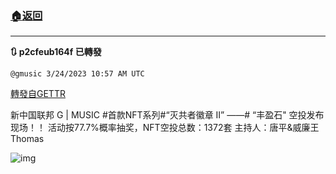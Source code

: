###  [:house:返回](README.md)
---


**:arrows_clockwise: p2cfeub164f 已轉發**

`@gmusic 3/24/2023 10:57 AM UTC`

[轉發自GETTR](https://gettr.com/post/p2cfeub164f)

新中国联邦 G | MUSIC #首款NFT系列#“灭共者徽章 Ⅱ” ——# “丰盈石" 空投发布现场！！
活动按77.7%概率抽奖，NFT空投总数：1372套
主持人：唐平&威廉王  Thomas

![img](https://media.gettr.com/group3/origin/2023/03/24/05/2072b9ca-5166-eb63-662e-c77d96d23152/6383d6c383a688bc0ce747d8282e44b3.jpeg)
